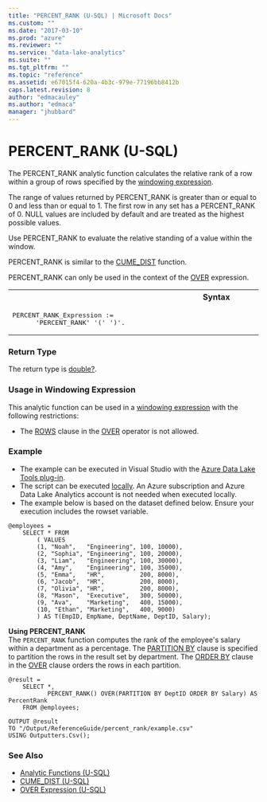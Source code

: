 ```yaml
---
title: "PERCENT_RANK (U-SQL) | Microsoft Docs"
ms.custom: ""
ms.date: "2017-03-10"
ms.prod: "azure"
ms.reviewer: ""
ms.service: "data-lake-analytics"
ms.suite: ""
ms.tgt_pltfrm: ""
ms.topic: "reference"
ms.assetid: e67015f4-620a-4b3c-979e-77196bb8412b
caps.latest.revision: 8
author: "edmacauley"
ms.author: "edmaca"
manager: "jhubbard"
---
```

# PERCENT_RANK (U-SQL)
The PERCENT_RANK analytic function calculates the relative rank of a row within a group of rows specified by the [windowing expression](over-expression-u-sql.md).  

The range of values returned by PERCENT_RANK is greater than or equal to 0 and less than or equal to 1. The first row in any set has a PERCENT_RANK of 0. NULL values are included by default and are treated as the highest possible values. 

Use PERCENT_RANK to evaluate the relative standing of a value within the window.  

PERCENT_RANK is similar to the [CUME_DIST](cume-dist-u-sql.md) function. 

PERCENT_RANK can only be used in the context of the [OVER](over-expression-u-sql.md) expression. 

<table><th>Syntax</th><tr><td><pre>
PERCENT_RANK_Expression :=                                                                               
      'PERCENT_RANK' '(' ')'.  
</pre></td></tr></table>

### Return Type 
The return type is [double?](numeric-types-and-literals.md). 

### Usage in Windowing Expression  
This analytic function can be used in a [windowing expression](over-expression-u-sql.md) with the following restrictions: 
* The [ROWS](over-expression-u-sql.md#row_cla) clause in the [OVER](over-expression-u-sql.md) operator is not allowed. 

### Example
- The example can be executed in Visual Studio with the [Azure Data Lake Tools plug-in](https://www.microsoft.com/download/details.aspx?id=49504).  
- The script can be executed [locally](https://docs.microsoft.com/azure/data-lake-analytics/data-lake-analytics-data-lake-tools-get-started#run-u-sql-locally).  An Azure subscription and Azure Data Lake Analytics account is not needed when executed locally.
- The example below is based on the dataset defined below.  Ensure your execution includes the rowset variable.
```
@employees = 
    SELECT * FROM 
        ( VALUES
        (1, "Noah",   "Engineering", 100, 10000),
        (2, "Sophia", "Engineering", 100, 20000),
        (3, "Liam",   "Engineering", 100, 30000),
        (4, "Amy",    "Engineering", 100, 35000),
        (5, "Emma",   "HR",          200, 8000),
        (6, "Jacob",  "HR",          200, 8000),
        (7, "Olivia", "HR",          200, 8000),
        (8, "Mason",  "Executive",   300, 50000),
        (9, "Ava",    "Marketing",   400, 15000),
        (10, "Ethan", "Marketing",   400, 9000) 
        ) AS T(EmpID, EmpName, DeptName, DeptID, Salary);
```

**Using PERCENT_RANK**   
The `PERCENT_RANK` function computes the rank of the employee's salary within a department as a percentage.  The [PARTITION BY](over-expression-u-sql.md#OPBC) clause is specified to partition the rows in the result set by department.  The [ORDER BY](over-expression-u-sql.md#OBC) clause in the [OVER](over-expression-u-sql.md) clause orders the rows in each partition. 
```
@result =
    SELECT *,
           PERCENT_RANK() OVER(PARTITION BY DeptID ORDER BY Salary) AS PercentRank
    FROM @employees;

OUTPUT @result
TO "/Output/ReferenceGuide/percent_rank/example.csv"
USING Outputters.Csv();
```

### See Also 
* [Analytic Functions (U-SQL)](analytic-functions-u-sql.md)   
* [CUME_DIST (U-SQL)](cume-dist-u-sql.md)  
* [OVER Expression (U-SQL)](over-expression-u-sql.md) 



